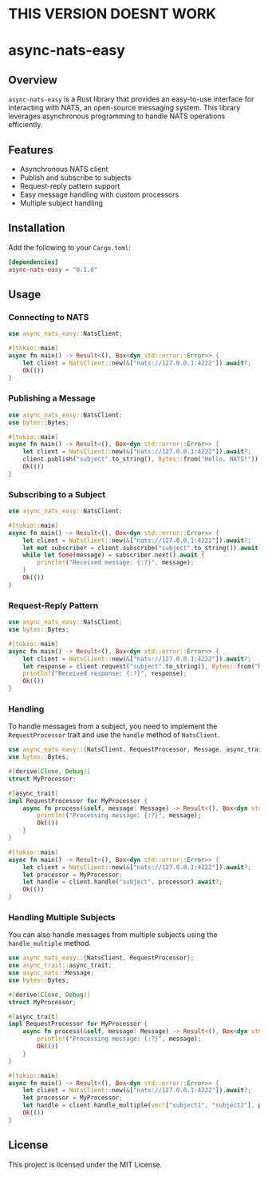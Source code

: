 # THIS VERSION DOESNT WORK
# async-nats-easy

## Overview

`async-nats-easy` is a Rust library that provides an easy-to-use interface for interacting with NATS, an open-source messaging system. This library leverages asynchronous programming to handle NATS operations efficiently.

## Features

- Asynchronous NATS client
- Publish and subscribe to subjects
- Request-reply pattern support
- Easy message handling with custom processors
- Multiple subject handling

## Installation

Add the following to your `Cargo.toml`:

```toml
[dependencies]
async-nats-easy = "0.1.0"
```

## Usage

### Connecting to NATS

```rust
use async_nats_easy::NatsClient;

#[tokio::main]
async fn main() -> Result<(), Box<dyn std::error::Error>> {
    let client = NatsClient::new(&["nats://127.0.0.1:4222"]).await?;
    Ok(())
}
```

### Publishing a Message

```rust
use async_nats_easy::NatsClient;
use bytes::Bytes;

#[tokio::main]
async fn main() -> Result<(), Box<dyn std::error::Error>> {
    let client = NatsClient::new(&["nats://127.0.0.1:4222"]).await?;
    client.publish("subject".to_string(), Bytes::from("Hello, NATS!")).await?;
    Ok(())
}
```

### Subscribing to a Subject

```rust
use async_nats_easy::NatsClient;

#[tokio::main]
async fn main() -> Result<(), Box<dyn std::error::Error>> {
    let client = NatsClient::new(&["nats://127.0.0.1:4222"]).await?;
    let mut subscriber = client.subscribe("subject".to_string()).await?;
    while let Some(message) = subscriber.next().await {
        println!("Received message: {:?}", message);
    }
    Ok(())
}
```

### Request-Reply Pattern

```rust
use async_nats_easy::NatsClient;
use bytes::Bytes;

#[tokio::main]
async fn main() -> Result<(), Box<dyn std::error::Error>> {
    let client = NatsClient::new(&["nats://127.0.0.1:4222"]).await?;
    let response = client.request("subject".to_string(), Bytes::from("Request")).await?;
    println!("Received response: {:?}", response);
    Ok(())
}
```


### Handling

To handle messages from a subject, you need to implement the `RequestProcessor` trait and use the `handle` method of `NatsClient`.

```rust
use async_nats_easy::{NatsClient, RequestProcessor, Message, async_trait};
use bytes::Bytes;

#[derive(Clone, Debug)]
struct MyProcessor;

#[async_trait]
impl RequestProcessor for MyProcessor {
    async fn process(&self, message: Message) -> Result<(), Box<dyn std::error::Error + Send + Sync>> {
        println!("Processing message: {:?}", message);
        Ok(())
    }
}

#[tokio::main]
async fn main() -> Result<(), Box<dyn std::error::Error>> {
    let client = NatsClient::new(&["nats://127.0.0.1:4222"]).await?;
    let processor = MyProcessor;
    let handle = client.handle("subject", processor).await?;
    Ok(())
}
```

### Handling Multiple Subjects

You can also handle messages from multiple subjects using the `handle_multiple` method.

```rust
use async_nats_easy::{NatsClient, RequestProcessor};
use async_trait::async_trait;
use async_nats::Message;
use bytes::Bytes;

#[derive(Clone, Debug)]
struct MyProcessor;

#[async_trait]
impl RequestProcessor for MyProcessor {
    async fn process(&self, message: Message) -> Result<(), Box<dyn std::error::Error + Send + Sync>> {
        println!("Processing message: {:?}", message);
        Ok(())
    }
}

#[tokio::main]
async fn main() -> Result<(), Box<dyn std::error::Error>> {
    let client = NatsClient::new(&["nats://127.0.0.1:4222"]).await?;
    let processor = MyProcessor;
    let handle = client.handle_multiple(vec!["subject1", "subject2"], processor).await?;
    Ok(())
}
```
## License

This project is licensed under the MIT License.